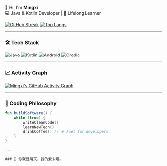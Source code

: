 👋 Hi, I'm **Mingxi**  
💻 Java & Kotlin Developer | 🌱 Lifelong Learner  

[![GitHub Streak](https://streak-stats.demolab.com/?user=hiatus169)](https://git.io/streak-stats)
[![Top Langs](https://github-readme-stats.vercel.app/api/top-langs/?username=hiatus169&layout=compact&hide=html,css)](https://github.com/anuraghazra/github-readme-stats)

---

### 🛠 Tech Stack
![Java](https://img.shields.io/badge/Java-ED8B00?style=for-the-badge&logo=openjdk&logoColor=white)
![Kotlin](https://img.shields.io/badge/Kotlin-7F52FF?style=for-the-badge&logo=kotlin&logoColor=white)
![Android](https://img.shields.io/badge/Android-3DDC84?style=for-the-badge&logo=android&logoColor=white)
![Gradle](https://img.shields.io/badge/Gradle-02303A?style=for-the-badge&logo=gradle&logoColor=white)

---

### 📈 Activity Graph
[![Mingxi's GitHub Activity Graph](https://github-readme-activity-graph.vercel.app/graph?username=hiatus169&theme=github-compact&area=true)](https://github.com/ashutosh00710/github-readme-activity-graph)

---

### 🎯 Coding Philosophy
```kotlin
fun buildSoftware() {
    while (true) {
        writeCleanCode()
        learnNewTech()
        drinkCoffee() // ☕️ Fuel for developers
    }
}

---

### 💬 你就是晴天，我的爱未眠。 
